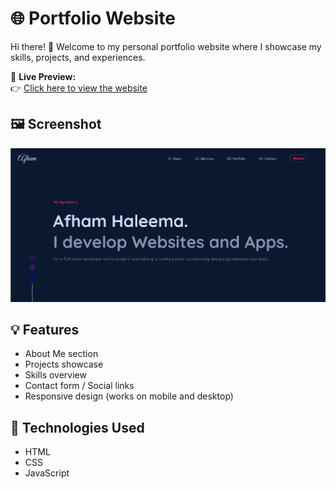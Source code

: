 # 🌐 Portfolio Website

Hi there! 👋 Welcome to my personal portfolio website where I showcase my skills, projects, and experiences.

📌 **Live Preview:**  
👉 [Click here to view the website](https://afham-haleema.github.io/Portfolio/)

## 🖼️ Screenshot

![Portfolio Screenshot](./portfolio.png) 

## 💡 Features

- About Me section
- Projects showcase
- Skills overview
- Contact form / Social links
- Responsive design (works on mobile and desktop)

## 🔧 Technologies Used

- HTML
- CSS
- JavaScript


